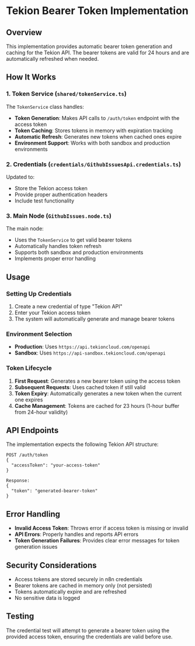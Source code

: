 # Tekion Bearer Token Implementation

## Overview

This implementation provides automatic bearer token generation and caching for the Tekion API. The bearer tokens are valid for 24 hours and are automatically refreshed when needed.

## How It Works

### 1. Token Service (`shared/tokenService.ts`)

The `TokenService` class handles:

- **Token Generation**: Makes API calls to `/auth/token` endpoint with the access token
- **Token Caching**: Stores tokens in memory with expiration tracking
- **Automatic Refresh**: Generates new tokens when cached ones expire
- **Environment Support**: Works with both sandbox and production environments

### 2. Credentials (`credentials/GithubIssuesApi.credentials.ts`)

Updated to:

- Store the Tekion access token
- Provide proper authentication headers
- Include test functionality

### 3. Main Node (`GithubIssues.node.ts`)

The main node:

- Uses the `TokenService` to get valid bearer tokens
- Automatically handles token refresh
- Supports both sandbox and production environments
- Implements proper error handling

## Usage

### Setting Up Credentials

1. Create a new credential of type "Tekion API"
2. Enter your Tekion access token
3. The system will automatically generate and manage bearer tokens

### Environment Selection

- **Production**: Uses `https://api.tekioncloud.com/openapi`
- **Sandbox**: Uses `https://api-sandbox.tekioncloud.com/openapi`

### Token Lifecycle

1. **First Request**: Generates a new bearer token using the access token
2. **Subsequent Requests**: Uses cached token if still valid
3. **Token Expiry**: Automatically generates a new token when the current one expires
4. **Cache Management**: Tokens are cached for 23 hours (1-hour buffer from 24-hour validity)

## API Endpoints

The implementation expects the following Tekion API structure:

```
POST /auth/token
{
  "accessToken": "your-access-token"
}

Response:
{
  "token": "generated-bearer-token"
}
```

## Error Handling

- **Invalid Access Token**: Throws error if access token is missing or invalid
- **API Errors**: Properly handles and reports API errors
- **Token Generation Failures**: Provides clear error messages for token generation issues

## Security Considerations

- Access tokens are stored securely in n8n credentials
- Bearer tokens are cached in memory only (not persisted)
- Tokens automatically expire and are refreshed
- No sensitive data is logged

## Testing

The credential test will attempt to generate a bearer token using the provided access token, ensuring the credentials are valid before use.
